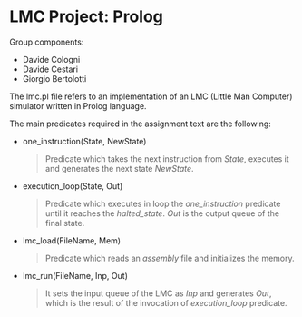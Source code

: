 # LMC Project: Prolog

Group components:

- Davide Cologni
- Davide Cestari
- Giorgio Bertolotti

The lmc.pl file refers to an implementation of an LMC (Little Man Computer) simulator written in Prolog language.

The main predicates required in the assignment text are the following:

- one_instruction(State, NewState)
	> Predicate which takes the next instruction from *State*, executes it and generates the next state *NewState*.

- execution_loop(State, Out)
	> Predicate which executes in loop the *one_instruction* predicate until it reaches the *halted_state*. *Out* is the output queue of the final state.

- lmc_load(FileName, Mem)
	> Predicate which reads an *assembly* file and initializes the memory.

- lmc_run(FileName, Inp, Out)
	> It sets the input queue of the LMC as *Inp* and generates *Out*, which is the result of the invocation of *execution_loop* predicate.